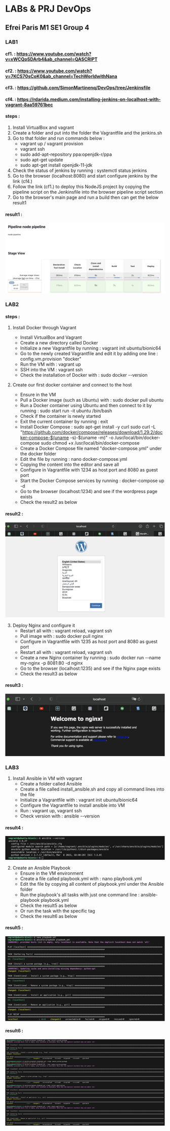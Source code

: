 # LABs & PRJ DevOps
## Efrei Paris M1 SE1 Group 4

### LAB1
#### cf1. : https://www.youtube.com/watch?v=xWCQpSDArb4&ab_channel=QASCRIPT
#### cf2. : https://www.youtube.com/watch?v=7KCS70sCoK0&ab_channel=TechWorldwithNana
#### cf3. : https://github.com/SimonMartinenq/DevOps/tree/Jenkinsfile
#### cf4. : https://rdarida.medium.com/installing-jenkins-on-localhost-with-vagrant-8aa59761bec
#### steps :
1. Install VirtualBox and vagrant
2. Create a folder and put into the folder the Vagrantfile and the jenkins.sh
3. Go to that folder and run commands below :
    - vagrant up / vagrant provision
    - vagrant ssh
    - sudo add-apt-repository ppa:openjdk-r/ppa
    - sudo apt-get update
    - sudo apt-get install openjdk-11-jdk
4. Check the status of jenkins by running : systemctl status jenkins
5. Go to the browser (localhost:8080) and start configure jenkins by the link (cf4.)
6. Follow the link (cf1.) to deploy this NodeJS project by copying the pipeline script on the Jenkinsfile into the browser pipeline script section
7. Go to the browser's main page and run a build then can get the below result1
#### result1 :
![lab1.png](./images/lab1.png "This is the result of lab1")


### LAB2
#### steps :
1. Install Docker through Vagrant
    - Install VirtualBox and Vagrant
    - Create a new directory called Docker
    - Initialize a new Vagrantfile by running : vagrant init ubuntu/bionic64
    - Go to the newly created Vagrantfile and edit it by adding one line : config.vm.provision "docker"
    - Run the VM with : vagrant up
    - SSH into the VM : vagrant ssh
    - Check the installation of Docker with : sudo docker --version

2. Create our first docker container and connect to the host
    - Ensure in the VM
    - Pull a Docker image (such as Ubuntu) with : sudo docker pull ubuntu
    - Run a Docker container using Ubuntu and then connect to it by running : sudo start run -it ubuntu /bin/bash
    - Check if the container is newly started 
    - Exit the current container by running : exit
    - Install Docker Compose : sudo apt-get install -y curl
                               sudo curl -L "https://github.com/docker/compose/releases/download/1.29.2/docker-compose-$(uname -s)-$(uname -m)" -o /usr/local/bin/docker-compose
                               sudo chmod +x /usr/local/bin/docker-compose
    - Create a Docker Compose file named "docker-compose.yml" under the docker folder
    - Edit the file by running : nano docker-compose.yml
    - Copying the content into the editor and save all
    - Configure in Vagrantfile with 1234 as host port and 8080 as guest port
    - Start the Docker Compose services by running : docker-compose up -d
    - Go to the browser (localhost:1234) and see if the wordpress page exists
    - Check the result2 as below
#### result2 :
![lab2_wordpress.png](./images/lab2_wordpress.png "This is the result of lab2_wordpress")

3. Deploy Nginx and configure it
    - Restart all with : vagrant reload, vagrant ssh
    - Pull image with : sudo docker pull nginx
    - Configure in Vagrantfile with 1235 as host port and 8080 as guest port
    - Restart all with : vagrant reload, vagrant ssh
    - Create a new Nginx container by running : sudo docker run --name my-nginx -p 8081:80 -d nginx
    - Go to the browser (localhost:1235) and see if the Nginx page exists
    - Check the result3 as below
#### result3 :
![lab2_nginx.png](./images/lab2_nginx.png "This is the result of lab2_nginx")


### LAB3
1. Install Ansible in VM with vagrant
    - Create a folder called Ansible
    - Create a file called install_ansible.sh and copy all command lines into the file
    - Initialize a Vagrantfile with : vagrant init ubuntu/bionic64
    - Configure the Vagrantfile to install ansible into VM
    - Run : vagrant up, vagrant ssh
    - Check version with : ansible --version
#### result4 :
![lab3_ansible.png](./images/lab3_ansible.png "This is the result of lab3_ansible")

2. Create an Ansible Playbook
    - Ensure in the VM environment
    - Create a file called playbook.yml with : nano playbook.yml
    - Edit the file by copying all content of playbook.yml under the Ansible folder
    - Run the playbook's all tasks with just one command line : ansible-playbook playbook.yml
    - Check the result5 as below
    - Or run the task with the specific tag 
    - Check the result6 as below
#### result5 :
![lab3_all.png](./images/lab3_all.png "This is the result of lab3_all")
#### result6 :
![lab3_tag.png](./images/lab3_tag.png "This is the result of lab3_tag")
